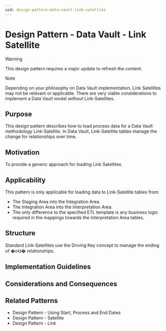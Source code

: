```yaml
---
uid: design-pattern-data-vault-link-satellite
---
```


# Design Pattern - Data Vault - Link Satellite

> [!WARNING]
> This design pattern requires a major update to refresh the content.

> [!NOTE]
> Depending on your philosophy on Data Vault implementation, Link Satellites may not be relevant or applicable.
> There are very viable considerations to implement a Data Vault model *without* Link-Satellites.

## Purpose

This design pattern describes how to load process data for a Data Vault methodology Link-Satellite. In Data Vault, Link-Satellite tables manage the change for relationships over time.

## Motivation

To provide a generic approach for loading Link Satellites.

## Applicability

This pattern is only applicable for loading data to Link-Satellite tables from:

* The Staging Area into the Integration Area.
* The Integration Area into the Interpretation Area.
* The only difference to the specified ETL template is any business logic required in the mappings towards the Interpretation Area tables.

## Structure

 Standard Link-Satellites use the Driving Key concept to manage the ending of �old� relationships.

## Implementation Guidelines

## Considerations and Consequences

## Related Patterns

* Design Pattern - Using Start, Process and End Dates
* Design Pattern - Satellite
* Design Pattern - Link
